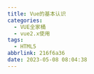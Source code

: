 ```yaml
---
title: Vue的基本认识
categories:
  - VUE全家桶
  - vue2.x使用
tags:
  - HTML5
abbrlink: 216f6a36
date: 2023-05-08 08:04:38
---
```

